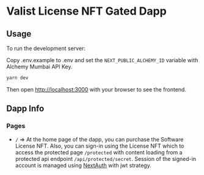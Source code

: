 # Valist License NFT Gated Dapp

## Usage

To run the development server:

Copy .env.example to .env and set the `NEXT_PUBLIC_ALCHEMY_ID` variable with Alchemy Mumbai API Key.

```bash
yarn dev
```

Then open [http://localhost:3000](http://localhost:3000) with your browser to see the frontend.

## Dapp Info

### Pages

- `/` => At the home page of the dapp, you can purchase the Software License NFT. Also, you can sign-in using the License NFT which to access the protected page `/protected` with content loading from a protected api endpoint `/api/protected/secret`. Session of the signed-in account is managed using [NextAuth](https://next-auth.js.org/) with jwt strategy.
